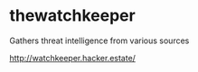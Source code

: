 # thewatchkeeper
Gathers threat intelligence from various sources

http://watchkeeper.hacker.estate/
